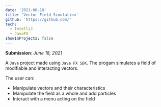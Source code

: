 ```yaml
---
date: '2021-06-18'
title: 'Vector Field Simulation'
github: 'https://github.com/'
tech:
  - IntelliJ
  - JavaFX
showInProjects: false
---
```


**Submission**: _June 18, 2021_

A `Java` project made using `Java FX SDK`. The progam simulates a field of modifiable and interacting vectors.

The user can:

- Manipulate vectors and their characteristics
- Manipulate the field as a whole and add particles
- Interact with a menu acting on the field
